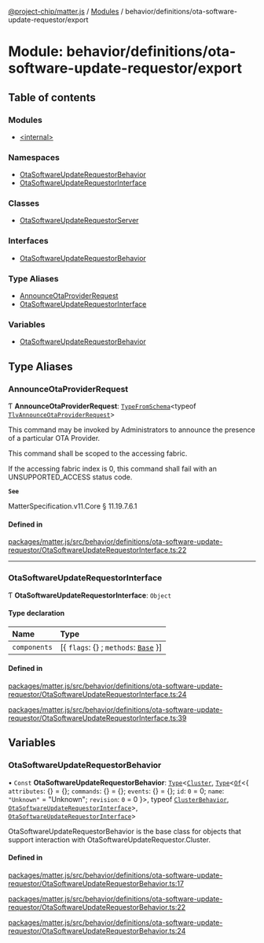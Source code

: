 [@project-chip/matter.js](../README.md) / [Modules](../modules.md) / behavior/definitions/ota-software-update-requestor/export

# Module: behavior/definitions/ota-software-update-requestor/export

## Table of contents

### Modules

- [\<internal\>](behavior_definitions_ota_software_update_requestor_export._internal_.md)

### Namespaces

- [OtaSoftwareUpdateRequestorBehavior](behavior_definitions_ota_software_update_requestor_export.OtaSoftwareUpdateRequestorBehavior.md)
- [OtaSoftwareUpdateRequestorInterface](behavior_definitions_ota_software_update_requestor_export.OtaSoftwareUpdateRequestorInterface.md)

### Classes

- [OtaSoftwareUpdateRequestorServer](../classes/behavior_definitions_ota_software_update_requestor_export.OtaSoftwareUpdateRequestorServer.md)

### Interfaces

- [OtaSoftwareUpdateRequestorBehavior](../interfaces/behavior_definitions_ota_software_update_requestor_export.OtaSoftwareUpdateRequestorBehavior-1.md)

### Type Aliases

- [AnnounceOtaProviderRequest](behavior_definitions_ota_software_update_requestor_export.md#announceotaproviderrequest)
- [OtaSoftwareUpdateRequestorInterface](behavior_definitions_ota_software_update_requestor_export.md#otasoftwareupdaterequestorinterface)

### Variables

- [OtaSoftwareUpdateRequestorBehavior](behavior_definitions_ota_software_update_requestor_export.md#otasoftwareupdaterequestorbehavior)

## Type Aliases

### AnnounceOtaProviderRequest

Ƭ **AnnounceOtaProviderRequest**: [`TypeFromSchema`](tlv_export.md#typefromschema)\<typeof [`TlvAnnounceOtaProviderRequest`](cluster_export.OtaSoftwareUpdateRequestor.md#tlvannounceotaproviderrequest)\>

This command may be invoked by Administrators to announce the presence of a particular OTA Provider.

This command shall be scoped to the accessing fabric.

If the accessing fabric index is 0, this command shall fail with an UNSUPPORTED_ACCESS status code.

**`See`**

MatterSpecification.v11.Core § 11.19.7.6.1

#### Defined in

[packages/matter.js/src/behavior/definitions/ota-software-update-requestor/OtaSoftwareUpdateRequestorInterface.ts:22](https://github.com/project-chip/matter.js/blob/5f71eedebdb9fa54338bde320c311bb359b7455d/packages/matter.js/src/behavior/definitions/ota-software-update-requestor/OtaSoftwareUpdateRequestorInterface.ts#L22)

___

### OtaSoftwareUpdateRequestorInterface

Ƭ **OtaSoftwareUpdateRequestorInterface**: `Object`

#### Type declaration

| Name | Type |
| :------ | :------ |
| `components` | [\{ `flags`: {} ; `methods`: [`Base`](../interfaces/behavior_definitions_ota_software_update_requestor_export.OtaSoftwareUpdateRequestorInterface.Base.md)  }] |

#### Defined in

[packages/matter.js/src/behavior/definitions/ota-software-update-requestor/OtaSoftwareUpdateRequestorInterface.ts:24](https://github.com/project-chip/matter.js/blob/5f71eedebdb9fa54338bde320c311bb359b7455d/packages/matter.js/src/behavior/definitions/ota-software-update-requestor/OtaSoftwareUpdateRequestorInterface.ts#L24)

[packages/matter.js/src/behavior/definitions/ota-software-update-requestor/OtaSoftwareUpdateRequestorInterface.ts:39](https://github.com/project-chip/matter.js/blob/5f71eedebdb9fa54338bde320c311bb359b7455d/packages/matter.js/src/behavior/definitions/ota-software-update-requestor/OtaSoftwareUpdateRequestorInterface.ts#L39)

## Variables

### OtaSoftwareUpdateRequestorBehavior

• `Const` **OtaSoftwareUpdateRequestorBehavior**: [`Type`](../interfaces/behavior_cluster_export.ClusterBehavior.Type.md)\<[`Cluster`](../interfaces/cluster_export.OtaSoftwareUpdateRequestor.Cluster.md), [`Type`](../interfaces/behavior_cluster_export.ClusterBehavior.Type.md)\<[`Of`](../interfaces/cluster_export.ClusterType.Of.md)\<\{ `attributes`: {} = \{}; `commands`: {} = \{}; `events`: {} = \{}; `id`: ``0`` = 0; `name`: ``"Unknown"`` = "Unknown"; `revision`: ``0`` = 0 }\>, typeof [`ClusterBehavior`](behavior_cluster_export.ClusterBehavior.md), [`OtaSoftwareUpdateRequestorInterface`](behavior_definitions_ota_software_update_requestor_export.md#otasoftwareupdaterequestorinterface)\>, [`OtaSoftwareUpdateRequestorInterface`](behavior_definitions_ota_software_update_requestor_export.md#otasoftwareupdaterequestorinterface)\>

OtaSoftwareUpdateRequestorBehavior is the base class for objects that support interaction with OtaSoftwareUpdateRequestor.Cluster.

#### Defined in

[packages/matter.js/src/behavior/definitions/ota-software-update-requestor/OtaSoftwareUpdateRequestorBehavior.ts:17](https://github.com/project-chip/matter.js/blob/5f71eedebdb9fa54338bde320c311bb359b7455d/packages/matter.js/src/behavior/definitions/ota-software-update-requestor/OtaSoftwareUpdateRequestorBehavior.ts#L17)

[packages/matter.js/src/behavior/definitions/ota-software-update-requestor/OtaSoftwareUpdateRequestorBehavior.ts:22](https://github.com/project-chip/matter.js/blob/5f71eedebdb9fa54338bde320c311bb359b7455d/packages/matter.js/src/behavior/definitions/ota-software-update-requestor/OtaSoftwareUpdateRequestorBehavior.ts#L22)

[packages/matter.js/src/behavior/definitions/ota-software-update-requestor/OtaSoftwareUpdateRequestorBehavior.ts:24](https://github.com/project-chip/matter.js/blob/5f71eedebdb9fa54338bde320c311bb359b7455d/packages/matter.js/src/behavior/definitions/ota-software-update-requestor/OtaSoftwareUpdateRequestorBehavior.ts#L24)
